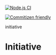 [![Node.js CI](https://github.com/OurActivities/initiative/actions/workflows/publish.yml/badge.svg)](https://github.com/OurActivities/initiative/actions/workflows/publish.yml)

[![Commitizen friendly](https://img.shields.io/badge/commitizen-friendly-brightgreen.svg)](http://commitizen.github.io/cz-cli/)

initiative
# Initiative
